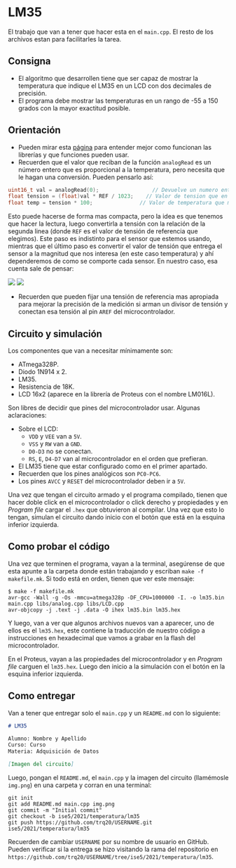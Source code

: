 # LM35

El trabajo que van a tener que hacer esta en el `main.cpp`. El resto de los archivos estan para facilitarles la tarea.

## Consigna

- El algoritmo que desarrollen tiene que ser capaz de mostrar la temperatura que indique el LM35 en un LCD con dos decimales de precisión.
- El programa debe mostrar las temperaturas en un rango de -55 a 150 grados con la mayor exactitud posible.

## Orientación

- Pueden mirar esta [página](https://trq20.github.io/guides/libraries) para entender mejor como funcionan las librerías y que funciones pueden usar.
- Recuerden que el valor que reciban de la función `analogRead` es un número entero que es proporcional a la temperatura, pero necesita que le hagan una conversión. Pueden pensarlo así:

```c
uint16_t val = analogRead(0);		          // Devuelve un numero entre 0 y 1023
float tension = (float)val * REF / 1023;	// Valor de tension que en el pin
float temp = tension * 100;               // Valor de temperatura que mide el LM35
```

Esto puede hacerse de forma mas compacta, pero la idea es que tenemos que hacer la lectura, luego convertirla a tensión con la relación de la segunda linea (donde `REF` es el valor de tensión de referencia que elegimos). Este paso es indistinto para el sensor que estemos usando, mientras que el último paso es convertir el valor de tensión que entrega el sensor a la magnitud que nos interesa (en este caso temperatura) y ahí dependeremos de como se comporte cada sensor. En nuestro caso, esa cuenta sale de pensar:

<img src="https://render.githubusercontent.com/render/math?math=V_{out} = 10 \frac{mV}{C} \space x \space T\space[C]">

<img src="https://render.githubusercontent.com/render/math?math=T\space[C] = \frac{V_{out}}{10\frac{mV}{C}} = 100\space x \space V_{out}">

- Recuerden que pueden fijar una tensión de referencia mas apropiada para mejorar la precisión de la medición si arman un divisor de tensión y conectan esa tensión al pin `AREF` del microcontrolador.

## Circuito y simulación

Los componentes que van a necesitar mínimamente son:
- ATmega328P.
- Diodo 1N914 x 2.
- LM35.
- Resistencia de 18K.
- LCD 16x2 (aparece en la librería de Proteus con el nombre LM016L).

Son libres de decidir que pines del microcontrolador usar. Algunas aclaraciones:

- Sobre el LCD:
  - `VDD` y `VEE` van a `5V`.
  - `VSS` y `RW` van a `GND`.
  - `D0-D3` no se conectan.
  - `RS`, `E`, `D4-D7` van al microcontrolador en el orden que prefieran.
- El LM35 tiene que estar configurado como en el primer apartado.
- Recuerden que los pines analógicos son `PC0-PC6`.
- Los pines `AVCC` y `RESET` del microcontrolador deben ir a `5V`.

Una vez que tengan el circuito armado y el programa compilado, tienen que hacer doble click en el microcontrolador o click derecho y propiedades y en *Program file* cargar el `.hex` que obtuvieron al compilar. Una vez que esto lo tengan, simulan el circuito dando inicio con el botón que está en la esquina inferior izquierda.

## Como probar el código

Una vez que terminen el programa, vayan a la terminal, asegúrense de que esta apunte a la carpeta donde están trabajando y escriban `make -f makefile.mk`. Si todo está en orden, tienen que ver este mensaje:

```
$ make -f makefile.mk
avr-gcc -Wall -g -Os -mmcu=atmega328p -DF_CPU=1000000 -I. -o lm35.bin main.cpp libs/analog.cpp libs/LCD.cpp
avr-objcopy -j .text -j .data -O ihex lm35.bin lm35.hex
```

Y luego, van a ver que algunos archivos nuevos van a aparecer, uno de ellos es el `lm35.hex`, este contiene la traducción de nuestro código a instrucciones en hexadecimal que vamos a grabar en la flash del microcontrolador.

En el Proteus, vayan a las propiedades del microcontrolador y en *Program file* carguen el `lm35.hex`. Luego den inicio a la simulación con el botón en la esquina inferior izquierda.

## Como entregar

Van a tener que entregar solo el `main.cpp` y un `README.md` con lo siguiente:

```markdown
# LM35

Alumno: Nombre y Apellido
Curso: Curso
Materia: Adquisición de Datos

[Imagen del circuito]
```

Luego, pongan el `README.md`, el `main.cpp` y la imagen del circuito (llamémosle `img.png`) en una carpeta y corran en una terminal:

```
git init
git add README.md main.cpp img.png
git commit -m "Initial commit"
git checkout -b ise5/2021/temperatura/lm35
git push https://github.com/trq20/USERNAME.git ise5/2021/temperatura/lm35
```

Recuerden de cambiar `USERNAME` por su nombre de usuario en GitHub. Pueden verificar si la entrega se hizo visitando la rama del repositorio en `https://github.com/trq20/USERNAME/tree/ise5/2021/temperatura/lm35`.
